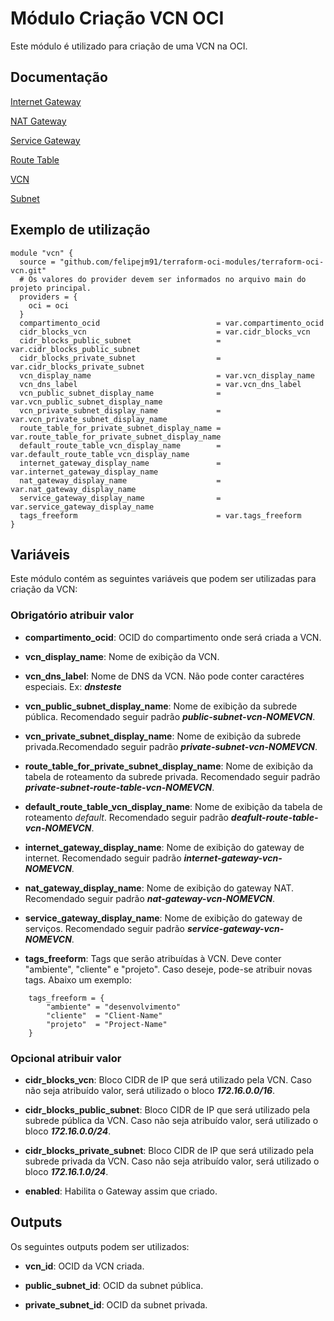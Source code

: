# Módulo Criação VCN OCI

Este módulo é utilizado para criação de uma VCN na OCI.


## Documentação

[Internet Gateway](https://registry.terraform.io/providers/oracle/oci/latest/docs/resources/core_internet_gateway)

[NAT Gateway](https://registry.terraform.io/providers/oracle/oci/latest/docs/resources/core_nat_gateway)

[Service Gateway](https://registry.terraform.io/providers/oracle/oci/latest/docs/resources/core_service_gateway)

[Route Table](https://registry.terraform.io/providers/oracle/oci/latest/docs/resources/core_route_table)

[VCN](https://registry.terraform.io/providers/oracle/oci/latest/docs/resources/core_vcn)

[Subnet](https://registry.terraform.io/providers/oracle/oci/latest/docs/resources/core_subnet)


## Exemplo de utilização
```
module "vcn" {
  source = "github.com/felipejm91/terraform-oci-modules/terraform-oci-vcn.git"
  # Os valores do provider devem ser informados no arquivo main do projeto principal.
  providers = {
    oci = oci
  }
  compartimento_ocid                          = var.compartimento_ocid
  cidr_blocks_vcn                             = var.cidr_blocks_vcn
  cidr_blocks_public_subnet                   = var.cidr_blocks_public_subnet
  cidr_blocks_private_subnet                  = var.cidr_blocks_private_subnet
  vcn_display_name                            = var.vcn_display_name
  vcn_dns_label                               = var.vcn_dns_label
  vcn_public_subnet_display_name              = var.vcn_public_subnet_display_name
  vcn_private_subnet_display_name             = var.vcn_private_subnet_display_name
  route_table_for_private_subnet_display_name = var.route_table_for_private_subnet_display_name
  default_route_table_vcn_display_name        = var.default_route_table_vcn_display_name
  internet_gateway_display_name               = var.internet_gateway_display_name
  nat_gateway_display_name                    = var.nat_gateway_display_name
  service_gateway_display_name                = var.service_gateway_display_name
  tags_freeform                               = var.tags_freeform
}
```



## Variáveis

Este módulo contém as seguintes variáveis que podem ser utilizadas para criação da VCN:


### Obrigatório atribuir valor



- **compartimento_ocid**: OCID do compartimento onde será criada a VCN.


- **vcn_display_name**: Nome de exibição da VCN.


- **vcn_dns_label**: Nome de DNS da VCN. Não pode conter caractéres especiais. Ex: ***dnsteste***


- **vcn_public_subnet_display_name**: Nome de exibição da subrede pública. Recomendado seguir padrão ***public-subnet-vcn-NOMEVCN***.


- **vcn_private_subnet_display_name**: Nome de exibição da subrede privada.Recomendado seguir padrão ***private-subnet-vcn-NOMEVCN***.


- **route_table_for_private_subnet_display_name**: Nome de exibição da tabela de roteamento da subrede privada. Recomendado seguir padrão ***private-subnet-route-table-vcn-NOMEVCN***.


- **default_route_table_vcn_display_name**: Nome de exibição da tabela de roteamento _default_. Recomendado seguir padrão ***deafult-route-table-vcn-NOMEVCN***.


- **internet_gateway_display_name**: Nome de exibição do gateway de internet. Recomendado seguir padrão ***internet-gateway-vcn-NOMEVCN***.


- **nat_gateway_display_name**: Nome de exibição do gateway NAT. Recomendado seguir padrão ***nat-gateway-vcn-NOMEVCN***.


- **service_gateway_display_name**: Nome de exibição do gateway de serviços. Recomendado seguir padrão ***service-gateway-vcn-NOMEVCN***.


- **tags_freeform**: Tags que serão atribuídas à VCN. Deve conter "ambiente", "cliente" e "projeto". Caso deseje, pode-se atribuir novas tags. Abaixo um exemplo:
```
    tags_freeform = {
        "ambiente" = "desenvolvimento"
        "cliente"  = "Client-Name"
        "projeto"  = "Project-Name"
    }
```
 

### Opcional atribuir valor



- **cidr_blocks_vcn**: Bloco CIDR de IP que será utilizado pela VCN. Caso não seja atribuído valor, será utilizado o bloco ***172.16.0.0/16***.


- **cidr_blocks_public_subnet**: Bloco CIDR de IP que será utilizado pela subrede pública da VCN. Caso não seja atribuído valor, será utilizado o bloco ***172.16.0.0/24***.


- **cidr_blocks_private_subnet**: Bloco CIDR de IP que será utilizado pela subrede privada da VCN. Caso não seja atribuído valor, será utilizado o bloco ***172.16.1.0/24***.

- **enabled**: Habilita o Gateway assim que criado.



## Outputs

Os seguintes outputs podem ser utilizados:

- **vcn_id**: OCID da VCN criada.


- **public_subnet_id**: OCID da subnet pública.


- **private_subnet_id**: OCID da subnet privada.

